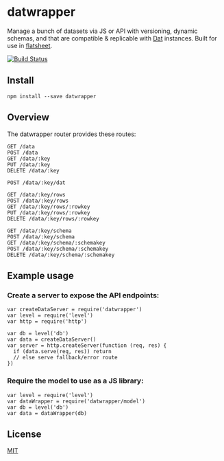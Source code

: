 # datwrapper

Manage a bunch of datasets via JS or API with versioning, dynamic schemas, and that are compatible & replicable with [Dat](http://dat-data.com) instances. Built for use in [flatsheet](http://github.com/flatsheet/flatsheet).

[![Build Status](https://travis-ci.org/flatsheet/datwrapper.svg)](https://travis-ci.org/flatsheet/datwrapper)

## Install

```
npm install --save datwrapper
```

## Overview

The datwrapper router provides these routes:

```
GET /data
POST /data
GET /data/:key
PUT /data/:key
DELETE /data/:key

POST /data/:key/dat

GET /data/:key/rows
POST /data/:key/rows
GET /data/:key/rows/:rowkey
PUT /data/:key/rows/:rowkey
DELETE /data/:key/rows/:rowkey

GET /data/:key/schema
POST /data/:key/schema
GET /data/:key/schema/:schemakey
POST /data/:key/schema/:schemakey
DELETE /data/:key/schema/:schemakey
```

## Example usage

### Create a server to expose the API endpoints:

```
var createDataServer = require('datwrapper')
var level = require('level')
var http = require('http')

var db = level('db')
var data = createDataServer()
var server = http.createServer(function (req, res) {
  if (data.serve(req, res)) return
  // else serve fallback/error route
})
```

### Require the model to use as a JS library:

```
var level = require('level')
var dataWrapper = require('datwrapper/model')
var db = level('db')
var data = dataWrapper(db)
```

## License

[MIT](LICENSE.md)
